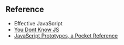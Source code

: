 ## Reference

- Effective JavaScript
- [You Dont Know JS](https://github.com/getify/You-Dont-Know-JS/)
- [JavaScript Prototypes, a Pocket Reference](https://medium.com/@ajmeyghani/javascript-prototypes-a-pocket-reference-d88f550ffce3)

